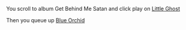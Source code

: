 You scroll to album Get Behind Me Satan and click play on [Little Ghost](https://www.youtube.com/watch?v=j0_IH6SKU-k)

Then you queue up [Blue Orchid](www.youtube.com/watch?v=QKntY8WkNYQ)
